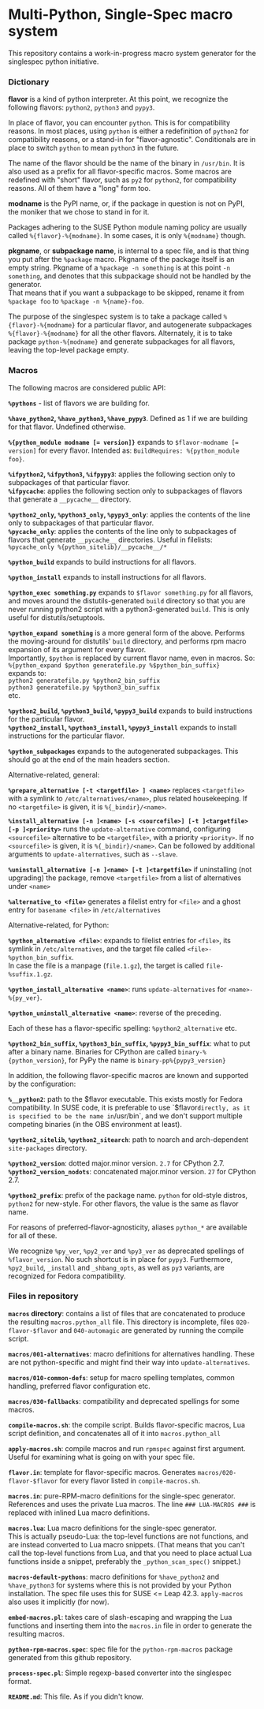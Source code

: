 # Multi-Python, Single-Spec macro system

This repository contains a work-in-progress macro system generator for the singlespec python initiative.

### Dictionary

__flavor__ is a kind of python interpreter. At this point, we recognize the following flavors:
`python2`, `python3` and `pypy3`.

In place of flavor, you can encounter `python`. This is for compatibility reasons. In most places,
using `python` is either a redefinition of `python2` for compatibility reasons, or a stand-in for
"flavor-agnostic". Conditionals are in place to switch `python` to mean `python3` in the future.

The name of the flavor should be the name of the binary in `/usr/bin`. It is also used as a prefix
for all flavor-specific macros. Some macros are redefined with "short" flavor, such as `py2` for
`python2`, for compatibility reasons. All of them have a "long" form too.

__modname__ is the PyPI name, or, if the package in question is not on PyPI, the moniker that we
chose to stand in for it.

Packages adhering to the SUSE Python module naming policy are usually called `%{flavor}-%{modname}`.
In some cases, it is only `%{modname}` though.

__pkgname__, or __subpackage name__, is internal to a spec file, and is that thing you put after the
`%package` macro. Pkgname of the package itself is an empty string. Pkgname of a `%package -n
something` is at this point `-n something`, and denotes that this subpackage should not be handled
by the generator.  
That means that if you want a subpackage to be skipped, rename it from `%package foo` to
`%package -n %{name}-foo`.

The purpose of the singlespec system is to take a package called `%{flavor}-%{modname}` for a
particular flavor, and autogenerate subpackages `%{flavor}-%{modname}` for all the other flavors.
Alternately, it is to take package `python-%{modname}` and generate subpackages for all flavors,
leaving the top-level package empty.

### Macros

The following macros are considered public API:

__`%pythons`__ - list of flavors we are building for.

__`%have_python2`, `%have_python3`, `%have_pypy3`__. Defined as 1 if we are building for that
flavor. Undefined otherwise.

__`%{python_module modname [= version]}`__ expands to `$flavor-modname [= version]` for every
flavor. Intended as: `BuildRequires: %{python_module foo}`.

__`%ifpython2`, `%ifpython3`, `%ifpypy3`__: applies the following section only to subpackages of
that particular flavor.  
__`%ifpycache`__: applies the following section only to subpackages of flavors that generate a
`__pycache__` directory.

__`%python2_only`, `%python3_only`, `%pypy3_only`__: applies the contents of the line only to
subpackages of that particular flavor.  
__`%pycache_only`__: applies the contents of the line only to subpackages of flavors that generate
`__pycache__` directories. Useful in filelists: `%pycache_only %{python_sitelib}/__pycache__/*`

__`%python_build`__ expands to build instructions for  all flavors.

__`%python_install`__ expands to install instructions for all flavors.

__`%python_exec something.py`__ expands to `$flavor something.py` for all flavors, and moves around
the distutils-generated `build` directory so that you are never running python2 script with a
python3-generated `build`. This is only useful for distutils/setuptools.

__`%python_expand something`__ is a more general form of the above. Performs the moving-around for
distutils' `build` directory, and performs rpm macro expansion of its argument for every flavor.  
Importantly, `$python` is replaced by current flavor name, even in macros. So:  
`%{python_expand $python generatefile.py %$python_bin_suffix}`  
expands to:  
`python2 generatefile.py %python2_bin_suffix`  
`python3 generatefile.py %python3_bin_suffix`  
etc.

__`%python2_build`, `%python3_build`, `%pypy3_build`__ expands to build instructions for the
particular flavor.  
__`%python2_install`, `%python3_install`, `%pypy3_install`__ expands to install
instructions for the particular flavor.

__`%python_subpackages`__ expands to the autogenerated subpackages. This should go at the end of the
main headers section.

Alternative-related, general:

__`%prepare_alternative [-t <targetfile> ] <name>`__  replaces `<targetfile>` with a symlink to
`/etc/alternatives/<name>`, plus related housekeeping. If no `<targetfile>` is given, it is
`%{_bindir}/<name>`.

__`%install_alternative [-n ]<name> [-s <sourcefile>] [-t ]<targetfile> [-p ]<priority>`__  runs the
`update-alternative` command, configuring `<sourcefile>` alternative to be `<targetfile>`, with a
priority `<priority>`. If no `<sourcefile>` is given, it is `%{_bindir}/<name>`.  Can be followed by
additional arguments to `update-alternatives`, such as `--slave`.

__`%uninstall_alternative [-n ]<name> [-t ]<targetfile>`__  if uninstalling (not upgrading) the
package, remove `<targetfile>` from a list of alternatives under `<name>`

__`%alternative_to <file>`__ generates a filelist entry for `<file>` and a ghost entry for
`basename <file>` in `/etc/alternatives`

Alternative-related, for Python:

__`%python_alternative <file>`__: expands to filelist entries for `<file>`, its symlink in
`/etc/alternatives`, and the target file called `<file>-%python_bin_suffix`.  
In case the file is a manpage (`file.1.gz`), the target is called `file-%suffix.1.gz`.

__`%python_install_alternative <name>`__: runs `update-alternatives` for  `<name>-%{py_ver}`.

__`%python_uninstall_alternative <name>`__: reverse of the preceding.

Each of these has a flavor-specific spelling: `%python2_alternative` etc.

__`%python2_bin_suffix`, `%python3_bin_suffix`, `%pypy3_bin_suffix`__: what to put after
a binary name. Binaries for CPython are called `binary-%{python_version}`, for PyPy the name
is `binary-pp%{pypy3_version}`

In addition, the following flavor-specific macros are known and supported by the configuration:

__`%__python2`__: path to the $flavor executable.  
This exists mostly for Fedora compatibility. In SUSE code, it is preferable to use `$flavor`
directly, as it is specified to be the name in `/usr/bin`, and we don't support multiple competing
binaries (in the OBS environment at least).

__`%python2_sitelib`, `%python2_sitearch`__: path to noarch and arch-dependent `site-packages`
directory.

__`%python2_version`__: dotted major.minor version. `2.7` for CPython 2.7.  
__`%python2_version_nodots`__: concatenated major.minor version. `27` for CPython 2.7.

__`%python2_prefix`__: prefix of the package name. `python` for old-style distros, `python2` for
new-style. For other flavors, the value is the same as flavor name.

For reasons of preferred-flavor-agnosticity, aliases `python_*` are available for all of these.

We recognize `%py_ver`, `%py2_ver` and `%py3_ver` as deprecated spellings of `%flavor_version`. No
such shortcut is in place for `pypy3`. Furthermore, `%py2_build`, `_install` and `_shbang_opts`, as
well as `py3` variants, are recognized for Fedora compatibility.


### Files in repository

__`macros` directory__: contains a list of files that are concatenated to produce the resulting
`macros.python_all` file. This directory is incomplete, files `020-flavor-$flavor` and
`040-automagic` are generated by running the compile script.

__`macros/001-alternatives`__: macro definitions for alternatives handling. These are not
python-specific and might find their way into `update-alternatives`.

__`macros/010-common-defs`__: setup for macro spelling templates, common handling, preferred flavor
configuration etc.

__`macros/030-fallbacks`__: compatibility and deprecated spellings for some macros.

__`compile-macros.sh`__: the compile script. Builds flavor-specific macros, Lua script definition,
and concatenates all of it into `macros.python_all`

__`apply-macros.sh`__: compile macros and run `rpmspec` against first argument. Useful for examining
what is going on with your spec file.

__`flavor.in`__: template for flavor-specific macros. Generates `macros/020-flavor-$flavor` for
every flavor listed in `compile-macros.sh`.

__`macros.in`__: pure-RPM-macro definitions for the single-spec generator. References and uses the
private Lua macros.  The line `### LUA-MACROS ###` is replaced with inlined Lua macro definitions.

__`macros.lua`__: Lua macro definitions for the single-spec generator.  
This is actually pseudo-Lua: the top-level functions are not functions, and are instead converted to
Lua macro snippets. (That means that you can't call the top-level functions from Lua, and that you
need to place actual Lua functions inside a snippet, preferably the `_python_scan_spec()` snippet.)

__`macros-default-pythons`__: macro definitions for `%have_python2` and `%have_python3` for systems
where this is not provided by your Python installation. The spec file uses this for SUSE <= Leap 42.3.
`apply-macros` also uses it implicitly (for now).

__`embed-macros.pl`__: takes care of slash-escaping and wrapping the Lua functions and inserting
them into the `macros.in` file in order to generate the resulting macros.

__`python-rpm-macros.spec`__: spec file for the `python-rpm-macros` package generated from this
github repository.

__`process-spec.pl`__: Simple regexp-based converter into the singlespec format.

__`README.md`__: This file. As if you didn't know.
